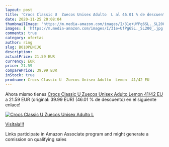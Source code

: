```yaml
---
layout: post
title: 'Crocs Classic U  Zuecos Unisex Adulto  L al 46.01 % de descuento'
date: 2020-11-25 20:08:04
thumbnailImage: 'https://m.media-amazon.com/images/I/31e+UfPg6SL._SL200_.jpg'
images: [ 'https://m.media-amazon.com/images/I/31e+UfPg6SL._SL200_.jpg' ]
comments: true
category: ofertas
author: ring
slug: B010PENCJQ
description:
actualPrice: 21.59 EUR
currency: EUR
price: 21.59
comparePrice: 39.99 EUR
inStock: true
prodname: Crocs Classic U  Zuecos Unisex Adulto  Lemon  41/42 EU
---
```


Ahora mismo tienes [Crocs Classic U  Zuecos Unisex Adulto  Lemon  41/42 EU](https://www.amazon.es/dp/B010PENCJQ/?tag=tolees-21) a 21.59 EUR (original: 39.99 EUR) (46.01 %  de descuento) en el siguiente enlace!

[![Crocs Classic U  Zuecos Unisex Adulto  L](https://m.media-amazon.com/images/I/31e+UfPg6SL._SL200_.jpg)](https://www.amazon.es/dp/B010PENCJQ/?tag=tolees-21)

[Visítala!!!](https://www.amazon.es/dp/B010PENCJQ/?tag=tolees-21)

Links participate in Amazon Associate program and might generate a comission on qualifying sales
